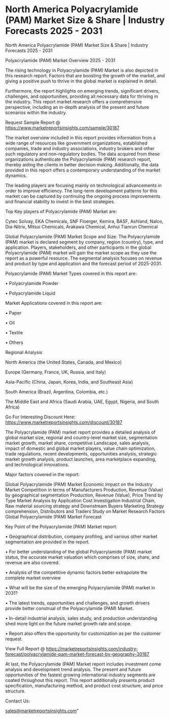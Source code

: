 # North America Polyacrylamide (PAM) Market Size & Share | Industry Forecasts 2025 - 2031
North America Polyacrylamide (PAM) Market Size & Share | Industry Forecasts 2025 - 2031

Polyacrylamide (PAM) Market Overview 2025 - 2031

The rising technology in Polyacrylamide (PAM) Market is also depicted in this research report. Factors that are boosting the growth of the market, and giving a positive push to thrive in the global market is explained in detail.

Furthermore, the report highlights on emerging trends, significant drivers, challenges, and opportunities, providing all necessary data for thriving in the industry. This report market research offers a comprehensive perspective, including an in-depth analysis of the present and future scenarios within the industry.

Request Sample Report @ https://www.marketreportsinsights.com/sample/30187

The market overview included in this report provides information from a wide range of resources like government organizations, established companies, trade and industry associations, industry brokers and other such regulatory and non-regulatory bodies. The data acquired from these organizations authenticate the Polyacrylamide (PAM) research report, thereby aiding the clients in better decision making. Additionally, the data provided in this report offers a contemporary understanding of the market dynamics.

The leading players are focusing mainly on technological advancements in order to improve efficiency. The long-term development patterns for this market can be captured by continuing the ongoing process improvements and financial stability to invest in the best strategies.

Top Key players of Polyacrylamide (PAM) Market are:

Cytec Solvay, EKA Chemicals, SNF Floerger, Kemira, BASF, Ashland, Nalco, Dia-Nitrix, Mitsui Chemicals, Arakawa Chemical, Anhui Tianrun Chemical

Global Polyacrylamide (PAM) Market Scope and Size:
The Polyacrylamide (PAM) market is declared segment by company, region (country), type, and application. Players, stakeholders, and other participants in the global Polyacrylamide (PAM) market will gain the market scope as they use the report as a powerful resource. The segmental analysis focuses on revenue and product by type and application and the forecast period of 2025-2031.

Polyacrylamide (PAM) Market Types covered in this report are:

• Polyacrylamide Powder

• Polyacrylamide Liquid

Market Applications covered in this report are:

• Paper

• Oil

• Textile

• Others

Regional Analysis

North America (the United States, Canada, and Mexico)

Europe (Germany, France, UK, Russia, and Italy)

Asia-Pacific (China, Japan, Korea, India, and Southeast Asia)

South America (Brazil, Argentina, Colombia, etc.)

The Middle East and Africa (Saudi Arabia, UAE, Egypt, Nigeria, and South Africa)

Go For Interesting Discount Here: https://www.marketreportsinsights.com/discount/30187

The Polyacrylamide (PAM) market report provides a detailed analysis of global market size, regional and country-level market size, segmentation market growth, market share, competitive Landscape, sales analysis, impact of domestic and global market players, value chain optimization, trade regulations, recent developments, opportunities analysis, strategic market growth analysis, product launches, area marketplace expanding, and technological innovations.

Major factors covered in the report:

Global Polyacrylamide (PAM) Market
Economic Impact on the Industry
Market Competition in terms of Manufacturers
Production, Revenue (Value) by geographical segmentation
Production, Revenue (Value), Price Trend by Type
Market Analysis by Application
Cost Investigation
Industrial Chain, Raw material sourcing strategy and Downstream Buyers
Marketing Strategy comprehension, Distributors and Traders
Study on Market Research Factors
Global Polyacrylamide (PAM) Market Forecast

Key Point of the Polyacrylamide (PAM) Market report:

• Geographical distribution, company profiling, and various other market segmentation are provided in the report.

• For better understanding of the global Polyacrylamide (PAM) market status, the accurate market valuation which comprises of size, share, and revenue are also covered.

• Analysis of the competitive dynamic factors better extrapolate the complete market overview

• What will be the size of the emerging Polyacrylamide (PAM) market in 2031?

• The latest trends, opportunities and challenges, and growth drivers provide better construal of the Polyacrylamide (PAM) Market.

• In-detail industrial analysis, sales study, and production understanding shed more light on the future market growth rate and scope.

• Report also offers the opportunity for customization as per the customer request.

View Full Report @ https://marketreportsinsights.com/industry-forecast/polyacrylamide-pam-market-forecast-by-geography-30187

At last, the Polyacrylamide (PAM) Market report includes investment come analysis and development trend analysis. The present and future opportunities of the fastest growing international industry segments are coated throughout this report. This report additionally presents product specification, manufacturing method, and product cost structure, and price structure.

Contact Us:

sales@marketreportsinsights.com"
